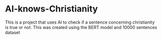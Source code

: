 # AI-knows-Christianity
This is a project that uses AI to check if a sentence concerning christianity is true or not. 
This was created using the BERT model and 10000 sentences dataset
